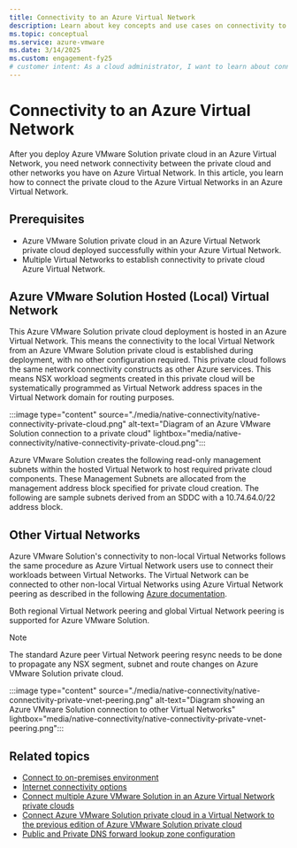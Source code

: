 ```yaml
---
title: Connectivity to an Azure Virtual Network
description: Learn about key concepts and use cases on connectivity to Azure Virtual Networks.
ms.topic: conceptual
ms.service: azure-vmware
ms.date: 3/14/2025
ms.custom: engagement-fy25
# customer intent: As a cloud administrator, I want to learn about connectivity to Azure Virtual Networks so that I can understand the features and benefits of this offering.
---
```


# Connectivity to an Azure Virtual Network

After you deploy Azure VMware Solution private cloud in an Azure Virtual Network, you need network connectivity between the private cloud and other networks you have on Azure Virtual Network. In this article, you learn how to connect the private cloud to the Azure Virtual Networks in an Azure Virtual Network.

## Prerequisites

- Azure VMware Solution private cloud in an Azure Virtual Network private cloud deployed successfully within your Azure Virtual Network.
- Multiple Virtual Networks to establish connectivity to private cloud Azure Virtual Network.

## Azure VMware Solution Hosted (Local) Virtual Network

This Azure VMware Solution private cloud deployment is hosted in an Azure Virtual Network. This means the connectivity to the local Virtual Network from an Azure VMware Solution private cloud is established during deployment, with no other configuration required. This private cloud follows the same network connectivity constructs as other Azure services. This means NSX workload segments created in this private cloud will be systematically programmed as Virtual Network address spaces in the Virtual Network domain for routing purposes.

:::image type="content" source="./media/native-connectivity/native-connectivity-private-cloud.png" alt-text="Diagram of an Azure VMware Solution connection to a private cloud" lightbox="media/native-connectivity/native-connectivity-private-cloud.png":::

Azure VMware Solution creates the following read-only management subnets within the hosted Virtual Network to host required private cloud components. These Management Subnets are allocated from the management address block specified for private cloud creation. The following  are sample subnets derived from an SDDC with a 10.74.64.0/22 address block.

## Other Virtual Networks

Azure VMware Solution's connectivity to non-local Virtual Networks follows the same procedure as Azure Virtual Network users use to connect their workloads between Virtual Networks. The Virtual Network can be connected to other non-local Virtual Networks using Azure Virtual Network peering as described in the following [Azure documentation](/azure/virtual-network/virtual-network-peering-overview).

Both regional Virtual Network peering and global Virtual Network peering is supported for Azure VMware Solution.

 >[!Note]
 > The standard Azure peer Virtual Network peering resync needs to be done to propagate any NSX segment, subnet and route changes on Azure VMware Solution private cloud.

:::image type="content" source="./media/native-connectivity/native-connectivity-private-vnet-peering.png" alt-text="Diagram showing an Azure VMware Solution connection to other Virtual Networks" lightbox="media/native-connectivity/native-connectivity-private-vnet-peering.png":::

## Related topics
- [Connect to on-premises environment](native-connect-on-premises.md)
- [Internet connectivity options](native-internet-connectivity-design-considerations.md)
- [Connect multiple Azure VMware Solution in an Azure Virtual Network private clouds](native-connect-multiple-private-clouds.md)
- [Connect Azure VMware Solution private cloud in a Virtual Network to the previous edition of Azure VMware Solution private cloud](native-connect-private-cloud-previous-edition.md)
- [Public and Private DNS forward lookup zone configuration](native-dns-forward-lookup-zone.md)